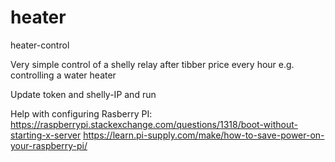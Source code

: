 # heater
heater-control

Very simple control of a shelly relay after tibber price every hour
e.g. controlling a water heater

Update token and shelly-IP and run







Help with configuring Rasberry PI:
https://raspberrypi.stackexchange.com/questions/1318/boot-without-starting-x-server
https://learn.pi-supply.com/make/how-to-save-power-on-your-raspberry-pi/
